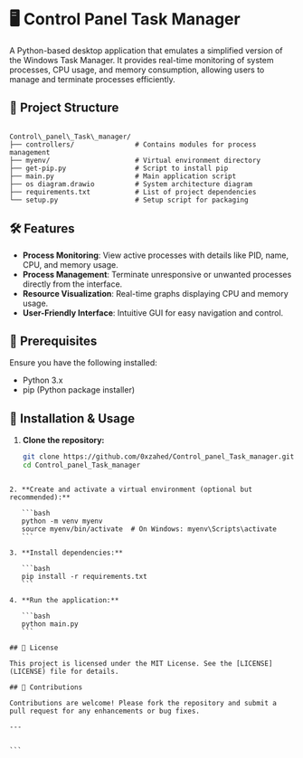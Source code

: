 
# 🖥️ Control Panel Task Manager

A Python-based desktop application that emulates a simplified version of the Windows Task Manager. It provides real-time monitoring of system processes, CPU usage, and memory consumption, allowing users to manage and terminate processes efficiently.

## 📁 Project Structure

```

Control\_panel\_Task\_manager/
├── controllers/               # Contains modules for process management
├── myenv/                     # Virtual environment directory
├── get-pip.py                 # Script to install pip
├── main.py                    # Main application script
├── os diagram.drawio          # System architecture diagram
├── requirements.txt           # List of project dependencies
└── setup.py                   # Setup script for packaging

````

## 🛠️ Features

- **Process Monitoring**: View active processes with details like PID, name, CPU, and memory usage.
- **Process Management**: Terminate unresponsive or unwanted processes directly from the interface.
- **Resource Visualization**: Real-time graphs displaying CPU and memory usage.
- **User-Friendly Interface**: Intuitive GUI for easy navigation and control.

## 🧰 Prerequisites

Ensure you have the following installed:

- Python 3.x
- pip (Python package installer)

## 🚀 Installation & Usage

1. **Clone the repository:**

   ```bash
   git clone https://github.com/0xzahed/Control_panel_Task_manager.git
   cd Control_panel_Task_manager
````

2. **Create and activate a virtual environment (optional but recommended):**

   ```bash
   python -m venv myenv
   source myenv/bin/activate  # On Windows: myenv\Scripts\activate
   ```

3. **Install dependencies:**

   ```bash
   pip install -r requirements.txt
   ```

4. **Run the application:**

   ```bash
   python main.py
   ```

## 📄 License

This project is licensed under the MIT License. See the [LICENSE](LICENSE) file for details.

## 🤝 Contributions

Contributions are welcome! Please fork the repository and submit a pull request for any enhancements or bug fixes.

---

 
```
